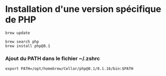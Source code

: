 # Installation d'une version spécifique de PHP

```shell
brew update

brew search php
brew install php@8.1
```

### Ajout du PATH dans le fichier ~/.zshrc

```shell
export PATH=/opt/homebrew/Cellar/php@8.1/8.1.16/bin:$PATH
```


